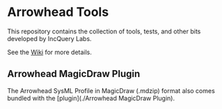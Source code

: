 # Arrowhead Tools

This repository contains the collection of tools, tests, and other bits developed by IncQuery Labs.

See the [Wiki](https://github.com/IncQueryLabs/arrowhead-tools/wiki/) for more details.

## Arrowhead MagicDraw Plugin

The Arrowhead SysML Profile in MagicDraw (.mdzip) format also comes bundled with the [plugin](./Arrowhead MagicDraw Plugin).

